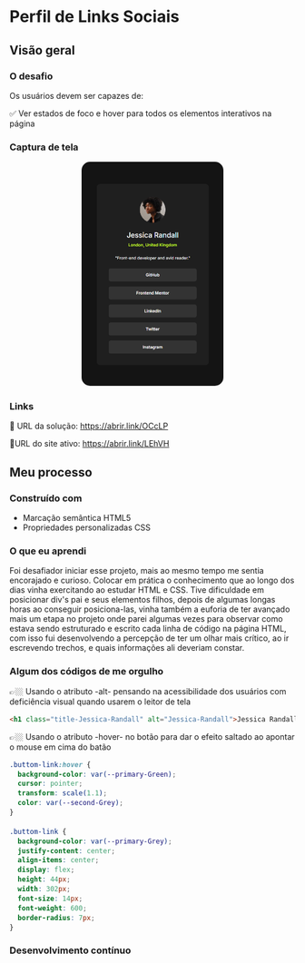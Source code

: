 # Perfil de Links Sociais

## Visão geral

### O desafio

Os usuários devem ser capazes de:

&#9989; Ver estados de foco e hover para todos os elementos interativos na página

### Captura de tela

<div align="center">
    <p>
    <img src="./src/image/captura-de-tela.png" width="250px" height="395px"
    style="border-radius:15px " ></img>
    </p>
</div>

### Links

&#128270; URL da solução: https://abrir.link/OCcLP

&#128270;URL do site ativo: https://abrir.link/LEhVH

## Meu processo

### Construído com

- Marcação semântica HTML5
- Propriedades personalizadas CSS

### O que eu aprendi

Foi desafiador iniciar esse projeto, mais ao mesmo tempo me sentia encorajado e curioso. Colocar em prática o conhecimento que ao longo dos dias vinha exercitando ao estudar HTML e CSS. Tive dificuldade em posicionar div's pai e seus elementos filhos, depois de algumas longas horas ao conseguir posiciona-las, vinha também a euforia de ter avançado mais um etapa no projeto onde parei algumas vezes para observar como estava sendo estruturado e escrito cada linha de código na página HTML, com isso fui desenvolvendo a percepção de ter um olhar mais crítico, ao ir escrevendo trechos, e quais informações ali deveriam constar.

### Algum dos códigos de me orgulho

&#128073;&#127996; Usando o atributo -alt- pensando na acessibilidade dos usuários com deficiência visual quando usarem o leitor de tela

```html
<h1 class="title-Jessica-Randall" alt="Jessica-Randall">Jessica Randall</h1>
```

&#128073;&#127996; Usando o atributo -hover- no botão para dar o efeito saltado ao apontar o mouse em cima do batão

```css
.buttom-link:hover {
  background-color: var(--primary-Green);
  cursor: pointer;
  transform: scale(1.1);
  color: var(--second-Grey);
}

.buttom-link {
  background-color: var(--primary-Grey);
  justify-content: center;
  align-items: center;
  display: flex;
  height: 44px;
  width: 302px;
  font-size: 14px;
  font-weight: 600;
  border-radius: 7px;
}
```

### Desenvolvimento contínuo

<!-- Use esta seção para delinear áreas nas quais você deseja continuar focando em projetos futuros. Podem ser conceitos com os quais você ainda não está completamente confortável ou técnicas que você achou úteis e que deseja refinar e aperfeiçoar. -->

<!-- **Observação: exclua esta observação e o conteúdo desta seção e substitua pelos seus próprios planos para desenvolvimento contínuo.** -->

<!-- ### Recursos úteis

- [Exemplo de recurso 1](https://www.example.com) - Isso me ajudou pelo motivo XYZ. Gostei muito desse padrão e vou usá-lo daqui para frente.
- [Exemplo de recurso 2](https://www.example.com) - Este é um artigo incrível que me ajudou a finalmente entender XYZ. Eu o recomendaria a qualquer um que ainda esteja aprendendo esse conceito.

**Observação: exclua esta observação e substitua a lista acima por recursos que ajudaram você durante o desafio. Eles podem ser úteis para qualquer pessoa que esteja visualizando sua solução ou para você mesmo quando olhar para este projeto no futuro.** -->

<!-- ## Autor

- Site - [Adicione seu nome aqui](https://www.your-site.com)
- Mentor Frontend - [@yourusername](https://www.frontendmentor.io/profile/yourusername)
- Twitter - [@yourusername](https://www.twitter.com/yourusername)

**Observação: Exclua esta observação e adicione/remova/edite as linhas acima com base nos links que você gostaria de compartilhar.** -->

<!-- ## Autor

- Site - [Adicione seu nome aqui](https://www.your-site.com)
- Mentor Frontend - [@yourusername](https://www.frontendmentor.io/profile/yourusername)
- Twitter - [@yourusername](https://www.twitter.com/yourusername)

**Observação: Exclua esta observação e adicione/remova/edite as linhas acima com base nos links que você gostaria de compartilhar.** -->

<!-- ## Agradecimentos

Aqui é onde você pode dar uma dica a qualquer um que o ajudou neste projeto. Talvez você tenha trabalhado em uma equipe ou tenha se inspirado na solução de outra pessoa. Este é o lugar perfeito para dar a eles algum crédito.

**Observação: exclua esta observação e edite o conteúdo desta seção conforme necessário. Se você concluiu este desafio sozinho, sinta-se à vontade para excluir esta seção completamente.** -->
